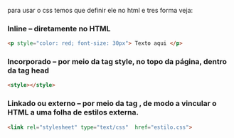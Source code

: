 para usar o css temos que definir ele no html e tres forma veja:

### Inline – diretamente no HTML
~~~html
<p style="color: red; font-size: 30px"> Texto aqui </p>
~~~

### Incorporado – por meio da tag style, no topo da página, dentro da tag head
~~~html
<style></style>
~~~

### Linkado ou externo – por meio da tag <link>, de modo a vincular o HTML a uma folha de estilos externa. 

~~~html
<link rel="stylesheet" type="text/css"  href="estilo.css"> 
~~~
